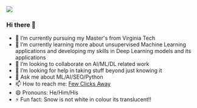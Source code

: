 ![](yogesh.gif)

### Hi there 👋

- 🔭 I’m currently pursuing my Master's from Virginia Tech
- 🌱 I’m currently learning more about unsupervised Machine Learning applications and developing my skills in Deep Learning models and its applications
- 👯 I’m looking to collaborate on AI/ML/DL related work
- 🤔 I’m looking for help in taking stuff beyond just knowing it
- 💬 Ask me about ML/AI/SEO/Python
- 📫 How to reach me: [Few Clicks Away](https://www.linkedin.com/in/yogesh21deshpande/)
- 😄 Pronouns: He/Him/His
- ⚡ Fun fact: Snow is not white in colour its translucent!!


